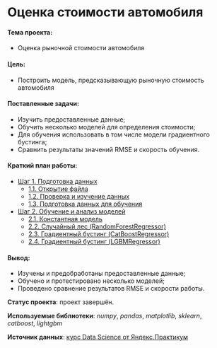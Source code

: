 # Оценка стоимости автомобиля

#### Тема проекта:
- Оценка рыночной стоимости автомобиля

#### Цель:
- Построить модель, предсказывающую рыночную стоимость автомобиля

#### Поставленные задачи:
- Изучить предоставленные данные;
- Обучить несколько моделей для определения стоимости;
- Для обучения использовать в том числе модели градиентного бустинга;
- Сравнить результаты значений RMSE и скорость обучения.

#### Краткий план работы:
- [Шаг 1. Подготовка данных](#Шаг-1.-Подготовка-данных)
  - [1.1. Открытие файла](#1.1.-Открытие-файла)
  - [1.2. Проверка и изучение данных](#1.2.-Проверка-и-изучение-данных)
  - [1.3. Подготовка данных для обучения](#1.3.-Подготовка-данных-для-обучения)
- [Шаг 2. Обучение и анализ моделей](#Шаг-2.-Обучение-и-анализ-моделей)
  - [2.1. Константная модель](#2.1.-Константная-модель)
  - [2.2. Случайный лес (RandomForestRegressor)](#2.2.-Случайный-лес-(RandomForestRegressor))
  - [2.3. Градиентный бустинг (CatBoostRegressor)](#2.3.-Градиентный-бустинг-(CatBoostRegressor))
  - [2.4. Градиентный бустинг (LGBMRegressor)](#2.4.-Градиентный-бустинг-(LGBMRegressor))
  
#### Вывод:
- Изучены и предобработаны предоставленные данные;
- Обучено и протестировано несколько моделей;
- Проведено сравнение результатов RMSE и скорости работы.

**Статус проекта**: проект завершён.  

**Используемые библиотеки**: *numpy*, *pandas*, *matplotlib*, *sklearn*, *catboost*, *lightgbm*

**Источник данных**: [курс Data Science от Яндекс.Практикум](https://praktikum.yandex.ru/profile/data-scientist/)